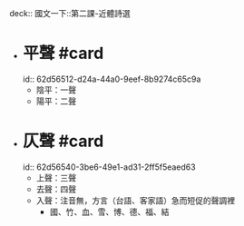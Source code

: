 deck:: 國文一下::第二課-近體詩選

- # 平聲 #card
  id:: 62d56512-d24a-44a0-9eef-8b9274c65c9a
	- 陰平：一聲
	- 陽平：二聲
- # 仄聲 #card
  id:: 62d56540-3be6-49e1-ad31-2ff5f5eaed63
	- 上聲：三聲
	- 去聲：四聲
	- 入聲：注音無，方言（台語、客家語）急而短促的聲調裡
		- 國、竹、血、雪、博、德、福、結